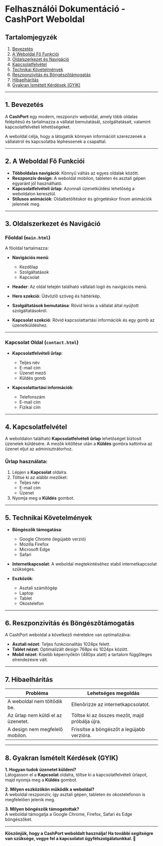 # Felhasználói Dokumentáció - CashPort Weboldal

## Tartalomjegyzék
1. [Bevezetés](#bevezetés)
2. [A Weboldal Fő Funkciói](#a-weboldal-fő-funkciói)
3. [Oldalszerkezet és Navigáció](#oldalszerkezet-és-navigáció)
4. [Kapcsolatfelvétel](#kapcsolatfelvétel)
5. [Technikai Követelmények](#technikai-követelmények)
6. [Reszponzivitás és Böngészőtámogatás](#reszponzivitás-és-böngészőtámogatás)
7. [Hibaelhárítás](#hibaelhárítás)
8. [Gyakran Ismételt Kérdések (GYIK)](#gyakran-ismételt-kérdések-gyik)

---

## 1. Bevezetés
A **CashPort** egy modern, reszponzív weboldal, amely több oldalas felépítésű és tartalmazza a vállalat bemutatását, szolgáltatásait, valamint kapcsolatfelvételi lehetőségeket.

A weboldal célja, hogy a látogatók könnyen információt szerezzenek a vállalatról és kapcsolatba léphessenek a csapattal.

---

## 2. A Weboldal Fő Funkciói
- **Többoldalas navigáció**: Könnyű váltás az egyes oldalak között.
- **Reszponzív design**: A weboldal mobilon, tableten és asztali gépen egyaránt jól használható.
- **Kapcsolatfelvételi űrlap**: Azonnali üzenetküldési lehetőség a weboldalon keresztül.
- **Stílusos animációk**: Oldalbetöltéskor és görgetéskor finom animációk jelennek meg.

---

## 3. Oldalszerkezet és Navigáció

### Főoldal (`main.html`)
A főoldal tartalmazza:

- **Navigációs menü**:
  - Kezdőlap  
  - Szolgáltatások  
  - Kapcsolat  

- **Header**: Az oldal tetején található vállalati logó és navigációs menü.  
- **Hero szekció**: Üdvözlő szöveg és háttérkép.  
- **Szolgáltatások bemutatása**: Rövid leírás a vállalat által nyújtott szolgáltatásokról.  
- **Kapcsolat szekció**: Rövid kapcsolattartási információk és egy gomb az üzenetküldéshez.  

---

### Kapcsolat Oldal (`contact.html`)
- **Kapcsolatfelvételi űrlap**:
  - Teljes név  
  - E-mail cím  
  - Üzenet mező  
  - Küldés gomb  

- **Kapcsolattartási információk**:
  - Telefonszám  
  - E-mail cím  
  - Fizikai cím  

---

## 4. Kapcsolatfelvétel
A weboldalon található **Kapcsolatfelvételi űrlap** lehetőséget biztosít üzenetek küldésére. A mezők kitöltése után a **Küldés** gombra kattintva az üzenet eljut az adminisztrátorhoz.

### Űrlap használata:
1. Lépjen a **Kapcsolat** oldalra.
2. Töltse ki az alábbi mezőket:
   - Teljes név  
   - E-mail cím  
   - Üzenet  
3. Nyomja meg a **Küldés** gombot.

---

## 5. Technikai Követelmények

- **Böngészők támogatása**:
  - Google Chrome (legújabb verzió)  
  - Mozilla Firefox  
  - Microsoft Edge  
  - Safari  

- **Internetkapcsolat**: A weboldal megtekintéséhez stabil internetkapcsolat szükséges.  

- **Eszközök**:
  - Asztali számítógép  
  - Laptop  
  - Tablet  
  - Okostelefon  

---

## 6. Reszponzivitás és Böngészőtámogatás
A CashPort weboldal a következő méretekre van optimalizálva:

- **Asztali nézet**: Teljes funkcionalitás 1024px felett.  
- **Tablet nézet**: Optimalizált design 768px és 1024px között.  
- **Mobil nézet**: Kisebb képernyőkön (480px alatt) a tartalom függőleges elrendezésre vált.  

---

## 7. Hibaelhárítás

| **Probléma**                         | **Lehetséges megoldás**                                 |
|--------------------------------------|--------------------------------------------------------|
| A weboldal nem töltődik be.          | Ellenőrizze az internetkapcsolatot.                    |
| Az űrlap nem küldi el az üzenetet.   | Töltse ki az összes mezőt, majd próbálja újra.         |
| A design nem megfelelő mobilon.      | Frissítse a böngészőt a legújabb verzióra.             |

---

## 8. Gyakran Ismételt Kérdések (GYIK)

**1. Hogyan tudok üzenetet küldeni?**  
Látogasson el a **Kapcsolat** oldalra, töltse ki a kapcsolatfelvételi űrlapot, majd nyomja meg a **Küldés** gombot.

**2. Milyen eszközökön működik a weboldal?**  
A weboldal reszponzív, így asztali gépen, tableten és okostelefonon is megfelelően jelenik meg.

**3. Milyen böngészők támogatottak?**  
A weboldal támogatja a Google Chrome, Firefox, Safari és Edge böngészőket.

---

**Köszönjük, hogy a CashPort weboldalt használja! Ha további segítségre van szüksége, vegye fel a kapcsolatot ügyfélszolgálatunkkal. 🚀**
